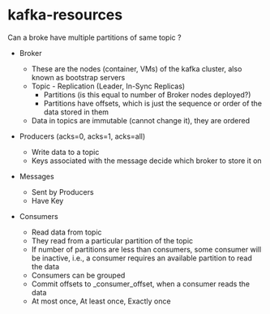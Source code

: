 # kafka-resources

Can a broke have multiple partitions of same topic ?

- Broker
	- These are the nodes (container, VMs) of the kafka cluster, also known as bootstrap servers
	- Topic - Replication (Leader, In-Sync Replicas)
		- Partitions (is this equal to number of Broker nodes deployed?)
		- Partitions have offsets, which is just the sequence or order of the data stored in them
	- Data in topics are immutable (cannot change it), they are ordered		

- Producers (acks=0, acks=1, acks=all)
	- Write data to a topic
	- Keys associated with the message decide which broker to store it on

- Messages
	- Sent by Producers
	- Have Key
	
- Consumers
	- Read data from topic
	- They read from a particular partition of the topic
	- If number of partitions are less than consumers, some consumer will be inactive, i.e., a consumer requires an available partition to read the data
	- Consumers can be grouped
	- Commit offsets to _consumer_offset, when a consumer reads the data
	- At most once, At least once, Exactly once